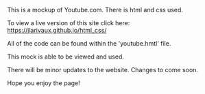 This is a mockup of Youtube.com. There is html and css used.

To view a live version of this site click here: https://jlarivaux.github.io/html_css/

All of the code can be found within the 'youtube.hmtl' file.

This mock is able to be viewed and used.

There will be minor updates to the website. Changes to come soon.

Hope you enjoy the page!
